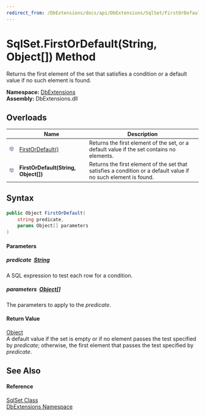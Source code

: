 ```yaml
---
redirect_from: /DbExtensions/docs/api/DbExtensions/SqlSet/FirstOrDefault_1.html
---
```


SqlSet.FirstOrDefault(String, Object[]) Method
==============================================
Returns the first element of the set that satisfies a condition or a default value if no such element is found.
  
**Namespace:** [DbExtensions][1]  
**Assembly:** DbExtensions.dll

Overloads
---------

|                  | Name                                 | Description                                                                                                     |
| ---------------- | ------------------------------------ | --------------------------------------------------------------------------------------------------------------- |
| ![Public method] | [FirstOrDefault()][2]                | Returns the first element of the set, or a default value if the set contains no elements.                       |
| ![Public method] | **FirstOrDefault(String, Object[])** | Returns the first element of the set that satisfies a condition or a default value if no such element is found. |


Syntax
------

```csharp
public Object FirstOrDefault(
	string predicate,
	params Object[] parameters
)
```

#### Parameters

##### *predicate*  [String][3]
A SQL expression to test each row for a condition.

##### *parameters*  [Object][4][]
The parameters to apply to the *predicate*.

#### Return Value
[Object][4]  
 A default value if the set is empty or if no element passes the test specified by *predicate*; otherwise, the first element that passes the test specified by *predicate*.

See Also
--------

#### Reference
[SqlSet Class][5]  
[DbExtensions Namespace][1]  

[1]: ../README.md
[2]: FirstOrDefault.md
[3]: https://learn.microsoft.com/dotnet/api/system.string
[4]: https://learn.microsoft.com/dotnet/api/system.object
[5]: README.md
[Public method]: ../../icons/pubmethod.svg "Public method"